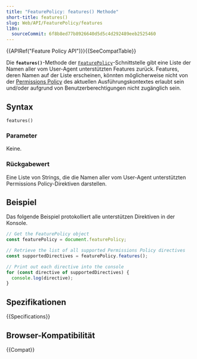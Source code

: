 ```yaml
---
title: "FeaturePolicy: features() Methode"
short-title: features()
slug: Web/API/FeaturePolicy/features
l10n:
  sourceCommit: 6f8b8ed77b8926640d5d5c4d292489eeb2525460
---
```


{{APIRef("Feature Policy API")}}{{SeeCompatTable}}

Die **`features()`**-Methode der [`FeaturePolicy`](/de/docs/Web/API/FeaturePolicy)-Schnittstelle gibt eine Liste der Namen aller vom User-Agent unterstützten Features zurück. Features, deren Namen auf der Liste erscheinen, könnten möglicherweise nicht von der [Permissions Policy](/de/docs/Web/HTTP/Permissions_Policy) des aktuellen Ausführungskontextes erlaubt sein und/oder aufgrund von Benutzerberechtigungen nicht zugänglich sein.

## Syntax

```js-nolint
features()
```

### Parameter

Keine.

### Rückgabewert

Eine Liste von Strings, die die Namen aller vom User-Agent unterstützten Permissions Policy-Direktiven darstellen.

## Beispiel

Das folgende Beispiel protokolliert alle unterstützen Direktiven in der Konsole.

```js
// Get the FeaturePolicy object
const featurePolicy = document.featurePolicy;

// Retrieve the list of all supported Permissions Policy directives
const supportedDirectives = featurePolicy.features();

// Print out each directive into the console
for (const directive of supportedDirectives) {
  console.log(directive);
}
```

## Spezifikationen

{{Specifications}}

## Browser-Kompatibilität

{{Compat}}
